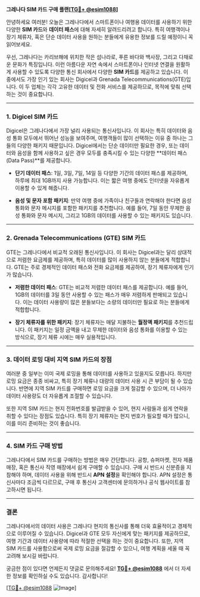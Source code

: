 **그레나다 SIM 카드 구매 플랜[[TG💪+ @esim1088](https://t.me/s/esim1088)]**

안녕하세요 여러분! 오늘은 그레나다에서 스마트폰이나 여행용 데이터를 사용하기 위한 다양한 **SIM 카드**와 **데이터 패스**에 대해 자세히 알려드리려고 합니다. 특히 여행객이나 장기 체류자, 혹은 단순 데이터 사용을 원하는 분들에게 유용한 정보를 드릴 예정이니 꼭 읽어보세요.

우선, 그레나다는 카리브해에 위치한 작은 섬나라로, 푸른 바다와 백사장, 그리고 다채로운 문화가 특징입니다. 이런 아름다운 자연 속에서 스마트폰이나 인터넷 연결을 원활하게 사용할 수 있도록 다양한 통신 회사에서 다양한 **SIM 카드**를 제공하고 있습니다. 이 중에서도 가장 인기 있는 회사는 Digicel과 Grenada Telecommunications(GTE)입니다. 이 두 업체는 각각 고유한 데이터 및 전화 서비스를 제공하므로, 목적에 맞춰 선택하는 것이 중요합니다.

---

### **1. Digicel SIM 카드**

Digicel은 그레나다에서 가장 널리 사용되는 통신사입니다. 이 회사는 특히 데이터와 음성 통화 모두에서 뛰어난 성능을 보여주며, 여행객들이 많이 선택하는 이유 중 하나는 그들의 다양한 패키지 때문입니다. Digicel에서는 단순 데이터만 필요한 경우, 또는 데이터와 음성을 함께 사용하고 싶은 경우 모두를 충족시킬 수 있는 다양한 **데이터 패스(Data Pass)**를 제공합니다.

- **단기 데이터 패스**: 1일, 3일, 7일, 14일 등 다양한 기간의 데이터 패스를 제공하며, 하루에 최대 1GB까지 사용 가능합니다. 이는 짧은 여행 중에도 인터넷을 자유롭게 이용할 수 있게 해줍니다.
  
- **음성 및 문자 포함 패키지**: 만약 여행 중에 가족이나 친구들과 연락해야 한다면 음성 통화와 문자 메시지를 포함한 패키지를 추천합니다. 예를 들어, 7일 동안 무제한 음성 통화와 문자 메시지, 그리고 1GB의 데이터를 사용할 수 있는 패키지도 있습니다.

---

### **2. Grenada Telecommunications (GTE) SIM 카드**

GTE는 그레나다에서 비교적 오래된 통신사입니다. 이 회사는 Digicel과는 달리 상대적으로 저렴한 요금제를 제공하며, 특히 데이터를 많이 사용하지 않는 분들에게 적합합니다. GTE는 주로 경제적인 데이터 패스와 전화 요금제를 제공하여, 장기 체류자에게 인기가 많습니다.

- **저렴한 데이터 패스**: GTE는 비교적 저렴한 데이터 패스를 제공합니다. 예를 들어, 1GB의 데이터를 3일 동안 사용할 수 있는 패스가 매우 저렴하게 판매되고 있습니다. 이는 데이터 사용량이 많은 분들보다는 소량의 데이터만 필요로 하는 분들에게 적합합니다.
  
- **장기 체류자를 위한 패키지**: 장기 체류자는 매달 지불하는 **월정액 패키지**를 추천드립니다. 이 패키지는 일정 금액을 내고 무제한 데이터와 음성 통화를 이용할 수 있는 방식으로, 장기 체류 시에는 매우 실용적입니다.

---

### **3. 데이터 로밍 대비 지역 SIM 카드의 장점**

여러분 중 일부는 이미 국제 로밍을 통해 데이터를 사용하고 있을지도 모릅니다. 하지만 로밍 요금은 종종 비싸고, 특히 장기 체류나 대량의 데이터 사용 시 큰 부담이 될 수 있습니다. 반면에 지역 SIM 카드를 구매하면 로밍 요금을 크게 절감할 수 있으며, 더 나아가 데이터 사용량도 더 자유롭게 조절할 수 있습니다.

또한 지역 SIM 카드는 현지 전화번호를 발급받을 수 있어, 현지 사람들과 쉽게 연락을 취할 수 있다는 장점도 있습니다. 특히 장기 체류자는 현지 번호가 필요할 때가 많으니, 이를 미리 준비하는 것이 좋습니다.

---

### **4. SIM 카드 구매 방법**

그레나다에서 SIM 카드를 구매하는 방법은 매우 간단합니다. 공항, 슈퍼마켓, 전자 제품 매장, 혹은 통신사 직영 매장에서 쉽게 구매할 수 있습니다. 구매 시 반드시 신분증을 지참해야 하며, 데이터 사용을 위해 반드시 **APN 설정**을 확인해야 합니다. APN 설정은 통신사마다 조금씩 다르므로, 구매 후 통신사 고객센터에 문의하거나 공식 웹사이트를 참고하시면 됩니다.

---

### **결론**

그레나다에서의 데이터 사용은 그레나다 현지의 통신사를 통해 더욱 효율적이고 경제적으로 이루어질 수 있습니다. Digicel과 GTE 모두 자신에게 맞는 패키지를 제공하므로, 여행 기간과 데이터 사용량에 따라 적절한 선택을 하는 것이 중요합니다. 또한, 지역 SIM 카드를 사용함으로써 국제 로밍 요금을 절감할 수 있으니, 여행 계획을 세울 때 꼭 고려해 보시길 바랍니다.

궁금한 점이 있다면 언제든지 댓글로 문의해주세요! **[TG💪+ @esim1088](https://t.me/s/esim1088)** 에서 더 자세한 정보를 확인하실 수도 있습니다. 감사합니다!

[[TG💪+ @esim1088](https://t.me/s/esim1088) ![Image](https://i.postimg.cc/Y0z9fWf4/image.png)]